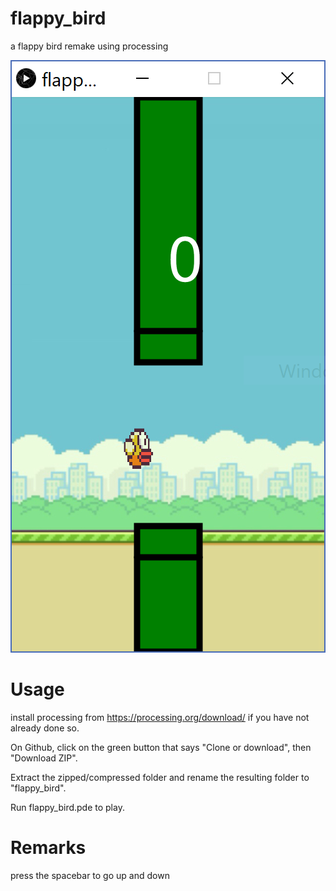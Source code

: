 # flappy_bird
a flappy bird remake using processing

![preview](demo.png)

# Usage
install processing from https://processing.org/download/ if you have not already done so.

On Github, click on the green button that says "Clone or download", then "Download ZIP".

Extract the zipped/compressed folder and rename the resulting folder to "flappy_bird".

Run flappy_bird.pde to play.

# Remarks
press the spacebar to go up and down
